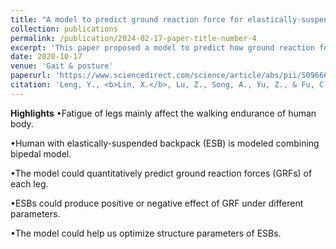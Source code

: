 ```yaml
---
title: "A model to predict ground reaction force for elastically-suspended backpacks"
collection: publications
permalink: /publication/2024-02-17-paper-title-number-4
excerpt: 'This paper proposed a model to predict how ground reaction force reacts with different suspended backpack parameters during load carriage.'
date: 2020-10-17
venue: 'Gait & posture'
paperurl: 'https://www.sciencedirect.com/science/article/abs/pii/S0966636220305300'
citation: 'Leng, Y., <b>Lin, X.</b>, Lu, Z., Song, A., Yu, Z., & Fu, C. (2020). &quot;A model to predict ground reaction force for elastically-suspended backpacks.&quot; <i>Gait & posture</i>. 82, 118-125.'
---
```

<b>Highlights</b>
•Fatigue of legs mainly affect the walking endurance of human body.

•Human with elastically-suspended backpack (ESB) is modeled combining bipedal model.

•The model could quantitatively predict ground reaction forces (GRFs) of each leg.

•ESBs could produce positive or negative effect of GRF under different parameters.

•The model could help us optimize structure parameters of ESBs.
